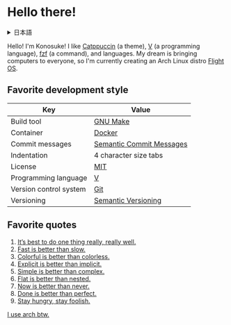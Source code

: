 <!--
**sakkke/sakkke** is a ✨ _special_ ✨ repository because its `README.md` (this file) appears on your GitHub profile.

Here are some ideas to get you started:

- 🔭 I’m currently working on ...
- 🌱 I’m currently learning ...
- 👯 I’m looking to collaborate on ...
- 🤔 I’m looking for help with ...
- 💬 Ask me about ...
- 📫 How to reach me: ...
- 😄 Pronouns: ...
- ⚡ Fun fact: ...
-->

# Hello there!

<details>
<summary>日本語</summary>

こんにちは！
幸乃介です！
[Catppuccin](https://github.com/catppuccin/catppuccin)（テーマ）と、[V](https://github.com/vlang/v)（プログラミング言語）と、[fzf](https://github.com/junegunn/fzf)（コマンド）と、言語が好きです。
僕の夢はすべての人にコンピュータを届けることです。
そのため、現在 Arch Linux ディストロ [Flight OS](https://github.com/sakkke/flightos) をつくっています。

</details>

Hello!
I'm Konosuke!
I like [Catppuccin](https://github.com/catppuccin/catppuccin) (a theme), [V](https://github.com/vlang/v) (a programming language), [fzf](https://github.com/junegunn/fzf) (a command), and languages.
My dream is bringing computers to everyone, so I'm currently creating an Arch Linux distro [Flight OS](https://github.com/sakkke/flightos).

## Favorite development style

Key | Value
-|-
Build tool| [GNU Make](https://www.gnu.org/software/make/)
Container | [Docker](https://www.docker.com/)
Commit messages | [Semantic Commit Messages](https://gist.github.com/joshbuchea/6f47e86d2510bce28f8e7f42ae84c716)
Indentation | 4 character size tabs
License | [MIT](https://mit-license.org/)
Programming language | [V](https://github.com/vlang/v)
Version control system | [Git](https://git-scm.com/)
Versioning | [Semantic Versioning](https://semver.org/)

## Favorite quotes

1. [It’s best to do one thing really, really well.](https://about.google/intl/en_us/philosophy/)
1. [Fast is better than slow.](https://about.google/intl/en_us/philosophy/)
1. [Colorful is better than colorless.](https://github.com/catppuccin/catppuccin#-design-philosophy)
1. [Explicit is better than implicit.](https://peps.python.org/pep-0020/#the-zen-of-python)
1. [Simple is better than complex.](https://peps.python.org/pep-0020/#the-zen-of-python)
1. [Flat is better than nested.](https://peps.python.org/pep-0020/#the-zen-of-python)
1. [Now is better than never.](https://peps.python.org/pep-0020/#the-zen-of-python)
1. [Done is better than perfect.](https://medium.com/publishous/5-reasons-why-done-is-better-than-perfect-4c9afa2063b8)
1. [Stay hungry, stay foolish.](https://medium.com/ailiangan/the-origins-of-stay-hungry-stay-foolish-5a4a8d626f2)

[I use arch btw.](https://www.reddit.com/r/linuxmemes/comments/9xgfxq/why_i_use_arch_btw/)

